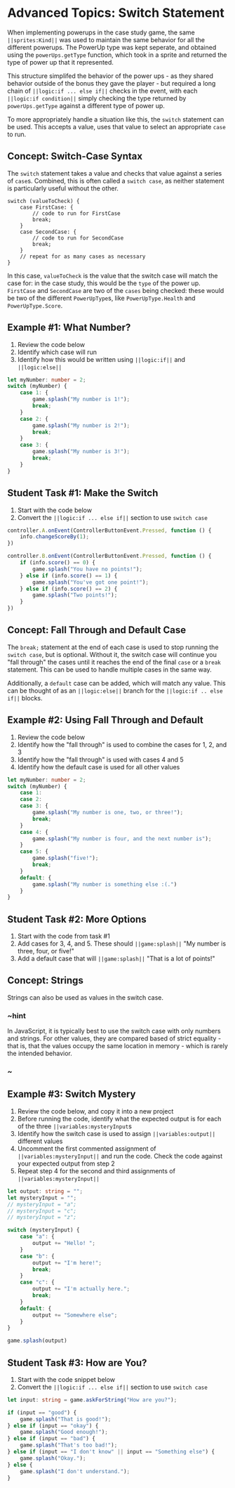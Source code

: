 # Advanced Topics: Switch Statement

When implementing powerups in the case study game,
the same ``||sprites:Kind||`` was used to maintain the
same behavior for all the different powerups.
The PowerUp type was kept seperate, and obtained using the ``powerUps.getType``
function, which took in a sprite and returned the type of power up that it represented.

This structure simplifed the behavior of the power ups -
as they shared behavior outside of the bonus they gave the player -
but required a long chain of ``||logic:if ... else if||`` checks in the event,
with each ``||logic:if condition||`` simply checking the type returned by
``powerUps.getType`` against a different type of power up.

To more appropriately handle a situation like this, the ``switch`` statement can be used.
This accepts a value, uses that value to select an appropriate ``case`` to run.

## Concept: Switch-Case Syntax

The ``switch`` statement takes a value and checks that value against a series of ``case``s.
Combined, this is often called a ``switch case``,
as neither statement is particularly useful without the other.

```typescript-ignore
switch (valueToCheck) {
    case FirstCase: {
        // code to run for FirstCase
        break;
    }
    case SecondCase: {
        // code to run for SecondCase
        break;
    }
    // repeat for as many cases as necessary
}
```

In this case, ``valueToCheck`` is the value that the switch case will match the case for:
in the case study, this would be the ``type`` of the power up.
``FirstCase`` and ``SecondCase`` are two of the ``cases`` being checked:
these would be two of the different ``PowerUpType``s,
like ``PowerUpType.Health`` and ``PowerUpType.Score``. 

## Example #1: What Number?

1. Review the code below
2. Identify which case will run
3. Identify how this would be written using ``||logic:if||`` and ``||logic:else||``

```typescript
let myNumber: number = 2;
switch (myNumber) {
    case 1: {
        game.splash("My number is 1!");
        break;
    }
    case 2: {
        game.splash("My number is 2!");
        break;
    }
    case 3: {
        game.splash("My number is 3!");
        break;
    }
}
```

## Student Task #1: Make the Switch

1. Start with the code below
2. Convert the ``||logic:if ... else if||`` section to use ``switch case``

```typescript
controller.A.onEvent(ControllerButtonEvent.Pressed, function () {
    info.changeScoreBy(1);
})

controller.B.onEvent(ControllerButtonEvent.Pressed, function () {
    if (info.score() == 0) {
        game.splash("You have no points!");
    } else if (info.score() == 1) {
        game.splash("You've got one point!");
    } else if (info.score() == 2) {
        game.splash("Two points!");
    }
})
```

## Concept: Fall Through and Default Case

The ``break;`` statement at the end of each case is used to stop running the
``switch case``, but is optional.
Without it, the switch case will continue you "fall through" the cases until
it reaches the end of the final ``case`` or a ``break`` statement.
This can be used to handle multiple cases in the same way.

Additionally, a ``default`` case can be added, which will match any value.
This can be thought of as an ``||logic:else||`` branch for the
``||logic:if .. else if||`` blocks.

## Example #2: Using Fall Through and Default

1. Review the code below
2. Identify how the "fall through" is used to combine the cases for 1, 2, and 3
3. Identify how the "fall through" is used with cases 4 and 5
4. Identify how the default case is used for all other values

```typescript
let myNumber: number = 2;
switch (myNumber) {
    case 1:
    case 2:
    case 3: {
        game.splash("My number is one, two, or three!");
        break;
    }
    case 4: {
        game.splash("My number is four, and the next number is");
    }
    case 5: {
        game.splash("five!");
        break;
    }
    default: {
        game.splash("My number is something else :(.")
    }
}
```

## Student Task #2: More Options

1. Start with the code from task #1
2. Add cases for 3, 4, and 5. These should ``||game:splash||``
"My number is three, four, or five!"
3. Add a default case that will ``||game:splash||``
"That is a lot of points!"

## Concept: Strings

Strings can also be used as values in the switch case.

### ~hint

In JavaScript, it is typically best to use the switch case with only numbers and strings.
For other values, they are compared based of strict equality -
that is, that the values occupy the same location in memory -
which is rarely the intended behavior.

### ~

## Example #3: Switch Mystery

1. Review the code below, and copy it into a new project
2. Before running the code, identify what the expected output is
for each of the three ``||variables:mysteryInput``s
3. Identify how the switch case is used to assign ``||variables:output||`` different values
4. Uncomment the first commented assignment of ``||variables:mysteryInput||``
and run the code.
Check the code against your expected output from step 2
5. Repeat step 4 for the second and third assignments of ``||variables:mysteryInput||``

```typescript
let output: string = "";
let mysteryInput = "";
// mysteryInput = "a";
// mysteryInput = "c";
// mysteryInput = "z";

switch (mysteryInput) {
    case "a": {
        output += "Hello! ";
    }
    case "b": {
        output += "I'm here!";
        break;
    }
    case "c": {
        output += "I'm actually here.";
        break;
    }
    default: {
        output += "Somewhere else";
    }
}

game.splash(output)
```

## Student Task #3: How are You?

1. Start with the code snippet below
2. Convert the ``||logic:if ... else if||`` section to use ``switch case``

```typescript
let input: string = game.askForString("How are you?");

if (input == "good") {
    game.splash("That is good!");
} else if (input == "okay") {
    game.splash("Good enough!");
} else if (input == "bad") {
    game.splash("That's too bad!");
} else if (input == "I don't know" || input == "Something else") {
    game.splash("Okay.");
} else {
    game.splash("I don't understand.");
}
```